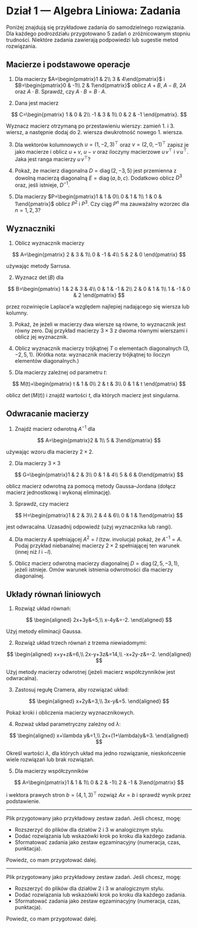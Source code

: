 # Dział 1 — Algebra Liniowa: Zadania

Poniżej znajdują się przykładowe zadania do samodzielnego rozwiązania. Dla każdego podrozdziału przygotowano 5 zadań o zróżnicowanym stopniu trudności. Niektóre zadania zawierają podpowiedzi lub sugestie metod rozwiązania.

## Macierze i podstawowe operacje

1. Dla macierzy $A=\begin{pmatrix}1 & 2\\ 3 & 4\end{pmatrix}$ i $B=\begin{pmatrix}0 & -1\\ 2 & 1\end{pmatrix}$ oblicz $A+B$, $A-B$, $2A$ oraz $A\cdot B$. Sprawdź, czy $A\cdot B = B\cdot A$.

2. Dana jest macierz

$$
C=\begin{pmatrix}
1 & 0 & 2\\
-1 & 3 & 1\\
0 & 2 & -1
\end{pmatrix}.
$$

Wyznacz macierz otrzymaną po przestawieniu wierszy: zamień 1. i 3. wiersz, a następnie dodaj do 2. wiersza dwukrotność nowego 1. wiersza.

3. Dla wektorów kolumnowych $u=(1,-2,3)^{\top}$ oraz $v=(2,0,-1)^{\top}$ zapisz je jako macierze i oblicz $u+v$, $u-v$ oraz iloczyny macierzowe $u\,v^{\top}$ i $v\,u^{\top}$. Jaka jest ranga macierzy $u\,v^{\top}$?

4. Pokaż, że macierz diagonalna $D=\operatorname{diag}(2,-3,5)$ jest przemienna z dowolną macierzą diagonalną $E=\operatorname{diag}(a,b,c)$. Dodatkowo oblicz $D^{3}$ oraz, jeśli istnieje, $D^{-1}$.

5. Dla macierzy $P=\begin{pmatrix}1 & 1 & 0\\ 0 & 1 & 1\\ 1 & 0 & 1\end{pmatrix}$ oblicz $P^{2}$ i $P^{3}$. Czy ciąg $P^{n}$ ma zauważalny wzorzec dla $n=1,2,3$?

## Wyznaczniki

1. Oblicz wyznacznik macierzy

$$
A=\begin{pmatrix}
2 & 3 & 1\\
0 & -1 & 4\\
5 & 2 & 0
\end{pmatrix}
$$

używając metody Sarrusa.

2. Wyznacz $\det(B)$ dla

$$
B=\begin{pmatrix}
1 & 2 & 3 & 4\\
0 & 1 & -1 & 2\\
2 & 0 & 1 & 1\\
1 & -1 & 0 & 2
\end{pmatrix}
$$

przez rozwinięcie Laplace'a względem najlepiej nadającego się wiersza lub kolumny.

3. Pokaż, że jeżeli w macierzy dwa wiersze są równe, to wyznacznik jest równy zero. Daj przykład macierzy $3\times3$ z dwoma równymi wierszami i oblicz jej wyznacznik.

4. Oblicz wyznacznik macierzy trójkątnej $T$ o elementach diagonalnych $(3,-2,5,1)$. (Krótka nota: wyznacznik macierzy trójkątnej to iloczyn elementów diagonalnych.)

5. Dla macierzy zależnej od parametru $t$:

$$
M(t)=\begin{pmatrix}
t & 1 & 0\\
2 & t & 3\\
0 & 1 & t
\end{pmatrix}
$$

oblicz $\det(M(t))$ i znajdź wartości $t$, dla których macierz jest singularna.

## Odwracanie macierzy

1. Znajdź macierz odwrotną $A^{-1}$ dla

$$
A=\begin{pmatrix}2 & 1\\ 5 & 3\end{pmatrix}
$$

używając wzoru dla macierzy $2\times2$.

2. Dla macierzy $3\times3$

$$
G=\begin{pmatrix}1 & 2 & 3\\ 0 & 1 & 4\\ 5 & 6 & 0\end{pmatrix}
$$

oblicz macierz odwrotną za pomocą metody Gaussa–Jordana (dołącz macierz jednostkową i wykonaj eliminację).

3. Sprawdź, czy macierz

$$
H=\begin{pmatrix}1 & 2 & 3\\ 2 & 4 & 6\\ 0 & 1 & 1\end{pmatrix}
$$

jest odwracalna. Uzasadnij odpowiedź (użyj wyznacznika lub rangi).

4. Dla macierzy $A$ spełniającej $A^{2}=I$ (tzw. involucja) pokaż, że $A^{-1}=A$. Podaj przykład niebanalnej macierzy $2\times2$ spełniającej ten warunek (innej niż $I$ i $-I$).

5. Oblicz macierz odwrotną macierzy diagonalnej $D=\operatorname{diag}(2,5,-3,1)$, jeżeli istnieje. Omów warunek istnienia odwrotności dla macierzy diagonalnej.


## Układy równań liniowych

1. Rozwiąż układ równań:

$$
\begin{aligned}
2x+3y&=5,\\
x-4y&=-2.
\end{aligned}
$$

Użyj metody eliminacji Gaussa.

2. Rozwiąż układ trzech równań z trzema niewiadomymi:

$$
\begin{aligned}
x+y+z&=6,\\
2x-y+3z&=14,\\
-x+2y-z&=-2.
\end{aligned}
$$

Użyj metody macierzy odwrotnej (jeżeli macierz współczynników jest odwracalna).

3. Zastosuj regułę Cramera, aby rozwiązać układ:

$$
\begin{aligned}
x+2y&=3,\\
3x-y&=5.
\end{aligned}
$$

Pokaż kroki i obliczenia macierzy wyznacznikowych.

4. Rozważ układ parametryczny zależny od $\lambda$:

$$
\begin{aligned}
x+\lambda y&=1,\\
2x+(1+\lambda)y&=3.
\end{aligned}
$$

Określ wartości $\lambda$, dla których układ ma jedno rozwiązanie, nieskończenie wiele rozwiązań lub brak rozwiązań.

5. Dla macierzy współczynników

$$
A=\begin{pmatrix}1 & 1 & 1\\ 0 & 2 & -1\\ 2 & -1 & 3\end{pmatrix}
$$

i wektora prawych stron $b=(4,1,3)^{\top}$ rozwiąż $Ax=b$ i sprawdź wynik przez podstawienie.

---

Plik przygotowany jako przykładowy zestaw zadań. Jeśli chcesz, mogę:

- Rozszerzyć do plików dla działów 2 i 3 w analogicznym stylu.
- Dodać rozwiązania lub wskazówki krok po kroku dla każdego zadania.
- Sformatować zadania jako zestaw egzaminacyjny (numeracja, czas, punktacja).

Powiedz, co mam przygotować dalej.

---

Plik przygotowany jako przykładowy zestaw zadań. Jeśli chcesz, mogę:

- Rozszerzyć do plików dla działów 2 i 3 w analogicznym stylu.
- Dodać rozwiązania lub wskazówki krok po kroku dla każdego zadania.
- Sformatować zadania jako zestaw egzaminacyjny (numeracja, czas, punktacja).

Powiedz, co mam przygotować dalej.
